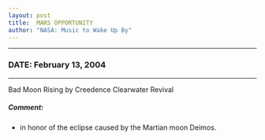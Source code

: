 ```yaml
---
layout: post
title:  MARS OPPORTUNITY
author: "NASA: Music to Wake Up By"
---
```


----
### DATE: February 13, 2004
----
Bad Moon Rising by Creedence Clearwater Revival

##### Comment:
* in honor of the eclipse caused by the Martian moon Deimos.
